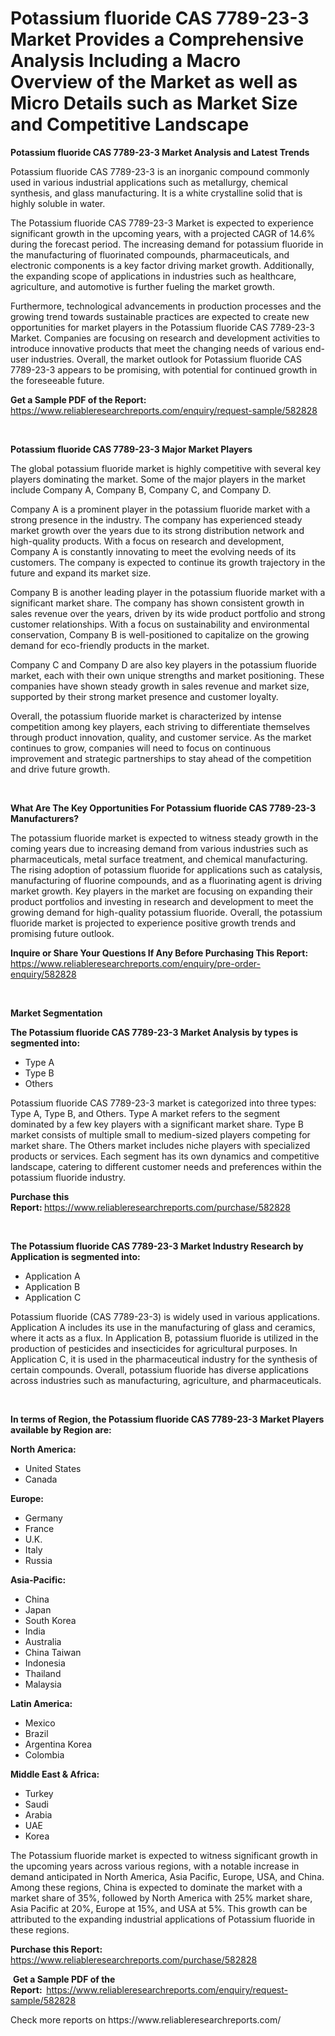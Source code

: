 <p><h1>Potassium fluoride CAS 7789-23-3 Market Provides a Comprehensive Analysis Including a Macro Overview of the Market as well as Micro Details such as Market Size and Competitive Landscape</h1></p><p><strong>Potassium fluoride CAS 7789-23-3 Market Analysis and Latest Trends</strong></p>
<p><p>Potassium fluoride CAS 7789-23-3 is an inorganic compound commonly used in various industrial applications such as metallurgy, chemical synthesis, and glass manufacturing. It is a white crystalline solid that is highly soluble in water.</p><p>The Potassium fluoride CAS 7789-23-3 Market is expected to experience significant growth in the upcoming years, with a projected CAGR of 14.6% during the forecast period. The increasing demand for potassium fluoride in the manufacturing of fluorinated compounds, pharmaceuticals, and electronic components is a key factor driving market growth. Additionally, the expanding scope of applications in industries such as healthcare, agriculture, and automotive is further fueling the market growth.</p><p>Furthermore, technological advancements in production processes and the growing trend towards sustainable practices are expected to create new opportunities for market players in the Potassium fluoride CAS 7789-23-3 Market. Companies are focusing on research and development activities to introduce innovative products that meet the changing needs of various end-user industries. Overall, the market outlook for Potassium fluoride CAS 7789-23-3 appears to be promising, with potential for continued growth in the foreseeable future.</p></p>
<p><strong>Get a Sample PDF of the Report:&nbsp;</strong> <a href="https://www.reliableresearchreports.com/enquiry/request-sample/582828">https://www.reliableresearchreports.com/enquiry/request-sample/582828</a></p>
<p>&nbsp;</p>
<p><strong>Potassium fluoride CAS 7789-23-3 Major Market Players</strong></p>
<p><p>The global potassium fluoride market is highly competitive with several key players dominating the market. Some of the major players in the market include Company A, Company B, Company C, and Company D.</p><p>Company A is a prominent player in the potassium fluoride market with a strong presence in the industry. The company has experienced steady market growth over the years due to its strong distribution network and high-quality products. With a focus on research and development, Company A is constantly innovating to meet the evolving needs of its customers. The company is expected to continue its growth trajectory in the future and expand its market size.</p><p>Company B is another leading player in the potassium fluoride market with a significant market share. The company has shown consistent growth in sales revenue over the years, driven by its wide product portfolio and strong customer relationships. With a focus on sustainability and environmental conservation, Company B is well-positioned to capitalize on the growing demand for eco-friendly products in the market.</p><p>Company C and Company D are also key players in the potassium fluoride market, each with their own unique strengths and market positioning. These companies have shown steady growth in sales revenue and market size, supported by their strong market presence and customer loyalty.</p><p>Overall, the potassium fluoride market is characterized by intense competition among key players, each striving to differentiate themselves through product innovation, quality, and customer service. As the market continues to grow, companies will need to focus on continuous improvement and strategic partnerships to stay ahead of the competition and drive future growth.</p></p>
<p>&nbsp;</p>
<p><strong>What Are The Key Opportunities For Potassium fluoride CAS 7789-23-3 Manufacturers?</strong></p>
<p><p>The potassium fluoride market is expected to witness steady growth in the coming years due to increasing demand from various industries such as pharmaceuticals, metal surface treatment, and chemical manufacturing. The rising adoption of potassium fluoride for applications such as catalysis, manufacturing of fluorine compounds, and as a fluorinating agent is driving market growth. Key players in the market are focusing on expanding their product portfolios and investing in research and development to meet the growing demand for high-quality potassium fluoride. Overall, the potassium fluoride market is projected to experience positive growth trends and promising future outlook.</p></p>
<p><strong>Inquire or Share Your Questions If Any Before Purchasing This Report:</strong> <a href="https://www.reliableresearchreports.com/enquiry/pre-order-enquiry/582828">https://www.reliableresearchreports.com/enquiry/pre-order-enquiry/582828</a></p>
<p>&nbsp;</p>
<p><strong>Market Segmentation</strong></p>
<p><strong>The Potassium fluoride CAS 7789-23-3 Market Analysis by types is segmented into:</strong></p>
<p><ul><li>Type A</li><li>Type B</li><li>Others</li></ul></p>
<p><p>Potassium fluoride CAS 7789-23-3 market is categorized into three types: Type A, Type B, and Others. Type A market refers to the segment dominated by a few key players with a significant market share. Type B market consists of multiple small to medium-sized players competing for market share. The Others market includes niche players with specialized products or services. Each segment has its own dynamics and competitive landscape, catering to different customer needs and preferences within the potassium fluoride industry.</p></p>
<p><strong>Purchase this Report:&nbsp;</strong><a href="https://www.reliableresearchreports.com/purchase/582828">https://www.reliableresearchreports.com/purchase/582828</a></p>
<p>&nbsp;</p>
<p><strong>The Potassium fluoride CAS 7789-23-3 Market Industry Research by Application is segmented into:</strong></p>
<p><ul><li>Application A</li><li>Application B</li><li>Application C</li></ul></p>
<p><p>Potassium fluoride (CAS 7789-23-3) is widely used in various applications. Application A includes its use in the manufacturing of glass and ceramics, where it acts as a flux. In Application B, potassium fluoride is utilized in the production of pesticides and insecticides for agricultural purposes. In Application C, it is used in the pharmaceutical industry for the synthesis of certain compounds. Overall, potassium fluoride has diverse applications across industries such as manufacturing, agriculture, and pharmaceuticals.</p></p>
<p>&nbsp;</p>
<p><strong>In terms of Region, the Potassium fluoride CAS 7789-23-3 Market Players available by Region are:</strong></p>
<p>
    <p> <strong> North America: </strong>
        <ul>
            <li>United States</li>
            <li>Canada</li>
        </ul>
        </p> 
    <p> <strong> Europe: </strong>
        <ul>
            <li>Germany</li>
            <li>France</li>
            <li>U.K.</li>
            <li>Italy</li>
            <li>Russia</li>
        </ul>
        </p> 
    <p> <strong> Asia-Pacific: </strong>
        <ul>
            <li>China</li>
            <li>Japan</li>
            <li>South Korea</li>
            <li>India</li>
            <li>Australia</li>
            <li>China Taiwan</li>
            <li>Indonesia</li>
            <li>Thailand</li>
            <li>Malaysia</li>
        </ul>
        </p> 
    <p> <strong> Latin America: </strong>
        <ul>
            <li>Mexico</li>
            <li>Brazil</li>
            <li>Argentina Korea</li>
            <li>Colombia</li>
        </ul>
        </p> 
    <p> <strong> Middle East & Africa: </strong>
        <ul>
            <li>Turkey</li>
            <li>Saudi</li>
            <li>Arabia</li>
            <li>UAE</li>
            <li>Korea</li>
        </ul>
    </p>
    </p>
<p><p>The Potassium fluoride market is expected to witness significant growth in the upcoming years across various regions, with a notable increase in demand anticipated in North America, Asia Pacific, Europe, USA, and China. Among these regions, China is expected to dominate the market with a market share of 35%, followed by North America with 25% market share, Asia Pacific at 20%, Europe at 15%, and USA at 5%. This growth can be attributed to the expanding industrial applications of Potassium fluoride in these regions.</p></p>
<p><strong>Purchase this Report: </strong><a href="https://www.reliableresearchreports.com/purchase/582828">https://www.reliableresearchreports.com/purchase/582828</a></p>
<p>&nbsp;<strong>Get a Sample PDF of the Report:&nbsp;&nbsp;</strong><a href="https://www.reliableresearchreports.com/enquiry/request-sample/582828">https://www.reliableresearchreports.com/enquiry/request-sample/582828</a></p>
<p><strong></strong></p>
<p>Check more reports on https://www.reliableresearchreports.com/</p>
